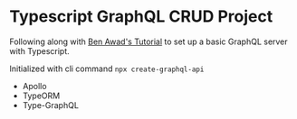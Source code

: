 # Typescript GraphQL CRUD Project

Following along with [Ben Awad's Tutorial](https://www.youtube.com/watch?v=WhzIjYQmWvs) to set up a basic GraphQL server with Typescript.

Initialized with cli command `npx create-graphql-api`

- Apollo
- TypeORM
- Type-GraphQL



